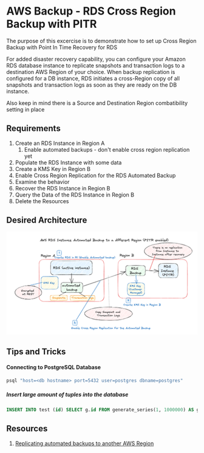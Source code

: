 # AWS Backup - RDS Cross Region Backup with PITR
The purpose of this excercise is to demonstrate how to set up Cross Region Backup with Point In Time Recovery for RDS

For added disaster recovery capability, you can configure your Amazon RDS database instance to replicate snapshots and transaction logs to a destination AWS Region of your choice. When backup replication is configured for a DB instance, RDS initiates a cross-Region copy of all snapshots and transaction logs as soon as they are ready on the DB instance.

Also keep in mind there is a Source and Destination Region combatibility setting in place

## Requirements
1. Create an RDS Instance in Region A
    1. Enable automated backups - don't enable cross region replication yet
1. Populate the RDS Instance with some data
1. Create a KMS Key in Region B
1. Enable Cross Region Replication for the RDS Automated Backup
1. Examine the behavior
1. Recover the RDS Instance in Region B
1. Query the Data of the RDS Instance in Region B
1. Delete the Resources

## Desired Architecture
![AWS Backup - RDS Cross Region Backup with PITR](./backup-rds-cross-region-backup-01.png)

## Tips and Tricks
#### Connecting to PostgreSQL Database
```sh
psql "host=<db hostname> port=5432 user=postgres dbname=postgres"
```
##### Insert large amount of tuples into the database
```sql
INSERT INTO test (id) SELECT g.id FROM generate_series(1, 1000000) AS g (id);
```
## Resources
1. [Replicating automated backups to another AWS Region](https://docs.aws.amazon.com/AmazonRDS/latest/UserGuide/USER_ReplicateBackups.html)